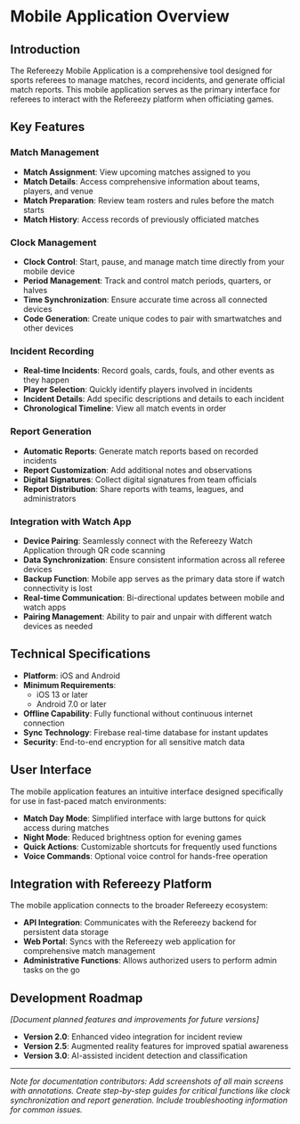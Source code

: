 # Mobile Application Overview

## Introduction

The Refereezy Mobile Application is a comprehensive tool designed for sports referees to manage matches, record incidents, and generate official match reports. This mobile application serves as the primary interface for referees to interact with the Refereezy platform when officiating games.

## Key Features

### Match Management

- **Match Assignment**: View upcoming matches assigned to you
- **Match Details**: Access comprehensive information about teams, players, and venue
- **Match Preparation**: Review team rosters and rules before the match starts
- **Match History**: Access records of previously officiated matches

### Clock Management

- **Clock Control**: Start, pause, and manage match time directly from your mobile device
- **Period Management**: Track and control match periods, quarters, or halves
- **Time Synchronization**: Ensure accurate time across all connected devices
- **Code Generation**: Create unique codes to pair with smartwatches and other devices

### Incident Recording

- **Real-time Incidents**: Record goals, cards, fouls, and other events as they happen
- **Player Selection**: Quickly identify players involved in incidents
- **Incident Details**: Add specific descriptions and details to each incident
- **Chronological Timeline**: View all match events in order

### Report Generation

- **Automatic Reports**: Generate match reports based on recorded incidents
- **Report Customization**: Add additional notes and observations
- **Digital Signatures**: Collect digital signatures from team officials
- **Report Distribution**: Share reports with teams, leagues, and administrators

### Integration with Watch App

- **Device Pairing**: Seamlessly connect with the Refereezy Watch Application through QR code scanning
- **Data Synchronization**: Ensure consistent information across all referee devices
- **Backup Function**: Mobile app serves as the primary data store if watch connectivity is lost
- **Real-time Communication**: Bi-directional updates between mobile and watch apps
- **Pairing Management**: Ability to pair and unpair with different watch devices as needed

## Technical Specifications

- **Platform**: iOS and Android
- **Minimum Requirements**:
  - iOS 13 or later
  - Android 7.0 or later
- **Offline Capability**: Fully functional without continuous internet connection
- **Sync Technology**: Firebase real-time database for instant updates
- **Security**: End-to-end encryption for all sensitive match data

## User Interface

The mobile application features an intuitive interface designed specifically for use in fast-paced match environments:

- **Match Day Mode**: Simplified interface with large buttons for quick access during matches
- **Night Mode**: Reduced brightness option for evening games
- **Quick Actions**: Customizable shortcuts for frequently used functions
- **Voice Commands**: Optional voice control for hands-free operation

## Integration with Refereezy Platform

The mobile application connects to the broader Refereezy ecosystem:

- **API Integration**: Communicates with the Refereezy backend for persistent data storage
- **Web Portal**: Syncs with the Refereezy web application for comprehensive match management
- **Administrative Functions**: Allows authorized users to perform admin tasks on the go

## Development Roadmap

*[Document planned features and improvements for future versions]*

- **Version 2.0**: Enhanced video integration for incident review
- **Version 2.5**: Augmented reality features for improved spatial awareness
- **Version 3.0**: AI-assisted incident detection and classification

---

*Note for documentation contributors: Add screenshots of all main screens with annotations. Create step-by-step guides for critical functions like clock synchronization and report generation. Include troubleshooting information for common issues.*
